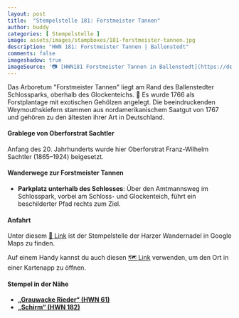 ```yaml
---
layout: post
title:  "Stempelstelle 181: Forstmeister Tannen"
author: buddy
categories: [ Stempelstelle ]
image: assets/images/stampboxes/181-forstmeister-tannen.jpg
description: "HWN 181: Forstmeister Tannen | Ballenstedt"
comments: false
imageshadow: true
imageSource: '📷 [HWN181 Forstmeister Tannen in Ballenstedt](https://de.wikipedia.org/wiki/Datei:HWN181_Forstmeister_Tannen_in_Ballenstedt.jpg) von <p><a href="//de.wikipedia.org/wiki/Benutzer:Miebner" title="Benutzer:Miebner">Benutzer:Miebner</a></p> unter Lizenz [CC-by-sa 4.0](https://creativecommons.org/licenses/by-sa/4.0/)'
---
```


Das Arboretum "Forstmeister Tannen" liegt am Rand des Ballenstedter Schlossparks, oberhalb des Glockenteichs. 🌲 Es wurde 1766 als Forstplantage mit exotischen Gehölzen angelegt. Die beeindruckenden Weymouthskiefern stammen aus nordamerikanischem Saatgut von 1767 und gehören zu den ältesten ihrer Art in Deutschland. 

#### Grablege von Oberforstrat Sachtler

Anfang des 20. Jahrhunderts wurde hier Oberforstrat Franz-Wilhelm Sachtler (1865–1924) beigesetzt. 

#### Wanderwege zur Forstmeister Tannen

- **Parkplatz unterhalb des Schlosses**: Über den Amtmannsweg im Schlosspark, vorbei am Schloss- und Glockenteich, führt ein beschilderter Pfad rechts zum Ziel. 

#### Anfahrt

Unter diesem [📍 Link](https://www.google.com/maps/dir/?api=1&origin=&destination=51.71611%2C%2011.21000) ist der Stempelstelle der Harzer Wandernadel in Google Maps zu finden.

<div class="android-only">
  Auf einem Handy kannst du auch diesen 
  <a href="geo:51.71611,11.21000">🗺️ Link</a> 
  verwenden, um den Ort in einer Kartenapp zu öffnen.
  <p></p>
</div>

#### Stempel in der Nähe

- [**„Grauwacke Rieder“ (HWN 61)**](/stempelstelle-61-harzer-grauwacke-rieder)
- [**„Schirm“ (HWN 182)**](/stempelstelle-182-schirm)
